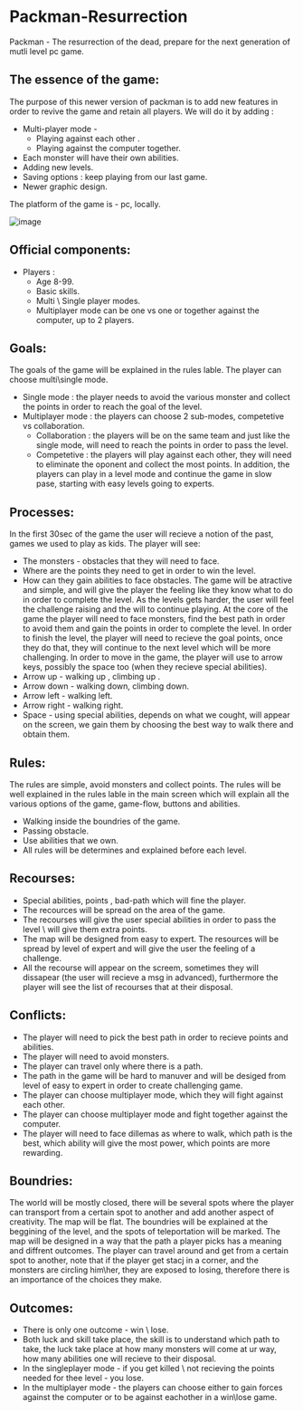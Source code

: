#  **Packman-Resurrection**
Packman - The resurrection of the dead, prepare for the next generation of mutli level pc game.
## The essence of the game:
The purpose of this newer version of packman is to add new features in order to revive the game and retain all players.
We will do it by adding :
- Multi-player mode -
  - Playing against each other .
  - Playing against the computer together.
- Each monster will have their own abilities.
- Adding new levels.
- Saving options : keep playing from our last game.
- Newer graphic design.
 
The platform of the game is - pc, locally.

![image](https://user-images.githubusercontent.com/57447482/138597527-634f3e98-4008-4f14-966d-b28eb45f8688.png)


## Official components:
- Players : 
  - Age 8-99.
  - Basic skills.
  - Multi \ Single player modes.
  - Multiplayer mode can be one vs one or together against the computer, up to 2 players.
 
 ## Goals:
 The goals of the game will be explained in the rules lable. 
 The player can choose multi\single mode.
 - Single mode : the player needs to avoid the various monster and collect the points in order to reach the goal of the level.
 - Multiplayer mode : the players can choose 2 sub-modes, competetive vs collaboration.
    - Collaboration : the players will be on the same team and just like the single mode, will need to reach the points in order to pass the level.
    - Competetive : the players will play against each other, they will need to eliminate the oponent and collect the most points.
 In addition, the players can play in a level mode and continue the game in slow pase, starting with easy levels going to experts.
 
## Processes:
In the first 30sec of the game the user will recieve a notion of the past, games we used to play as kids.
The player will see:
  - The monsters - obstacles that they will need to face.
  - Where are the points they need to get in order to win the level.
  - How can they gain abilities to face obstacles.
The game will be atractive and simple, and will give the player the feeling like they know what to do in order to complete the level.
As the levels gets harder, the user will feel the challenge raising and the will to continue playing.
At the core of the game the player will need to face monsters, find the best path in order to avoid them and gain the points in order to complete the level.
In order to finish the level, the player will need to recieve the goal points, once they do that, they will continue to the next level which will be more challenging.
In order to move in the game, the player will use to arrow keys, possibly the space too (when they recieve special abilities).
- Arrow up - walking up , climbing up .
- Arrow down - walking down, climbing down.
- Arrow left - walking left.
- Arrow right - walking right.
- Space - using special abilities, depends on what we cought, will appear on the screen, we gain them by choosing the best way to walk there and obtain them.

## Rules:
The rules are simple, avoid monsters and collect points.
The rules will be well explained in the rules lable in the main screen which will explain all the various options of the game, game-flow, buttons and abilities.
- Walking inside the boundries of the game.
- Passing obstacle.
- Use abilities that we own.
- All rules will be determines and explained before each level.

## Recourses:
- Special abilities, points , bad-path which will fine the player.
- The recources will be spread on the area of the game.
- The recourses will give the user special abilities in order to pass the level \ will give them extra points.
- The map will be designed from easy to expert. The resources will be spread by level of expert and will give the user the feeling of a challenge.
- All the recourse will appear on the screem, sometimes they will dissapear (the user will recieve a msg in advanced), furthermore the player will see the list of recourses that at their disposal.

## Conflicts:
- The player will need to pick the best path in order to recieve points and abilities.
- The player will need to avoid monsters.
- The player can travel only where there is a path.
- The path in the game will be hard to manuver and will be desiged from level of easy to expert in order to create challenging game.
- The player can choose multiplayer mode, which they will fight against each other.
- The player can choose multiplayer mode and fight together against the computer.
- The player will need to face dillemas as where to walk, which path is the best, which ability will give the most power, which points are more rewarding.

## Boundries:
The world will be mostly closed, there will be several spots where the player can transport from a certain spot to another and add another aspect of creativity.
The map will be flat.
The boundries will be explained at the beggining of the level, and the spots of teleportation will be marked.
The map will be designed in a way that the path a player picks has a meaning and diffrent outcomes.
The player can travel around and get from a certain spot to another, note that if the player get stacj in a corner, and the monsters are circling him\her, they are exposed to losing, therefore there is an importance of the choices they make.

## Outcomes:
- There is only one outcome - win \ lose.
- Both luck and skill take place, the skill is to understand which path to take, the luck take place at how many monsters will come at ur way, how many abilities one will recieve to their disposal.
- In the singleplayer mode - if you get killed \ not recieving the points needed for thee level - you lose.
- In the multiplayer mode - the players can choose either to gain forces against the computer or to be against eachother in a win\lose game.
